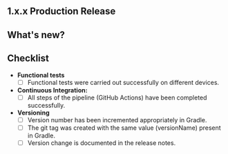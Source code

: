 ## 1.x.x Production Release

## What's new?
<!-- write what's this pull request change on project -->

## Checklist
- **Functional tests**
    - [ ] Functional tests were carried out successfully on different devices.
- **Continuous Integration:**
    - [ ] All steps of the pipeline (GitHub Actions) have been completed successfully.
- **Versioning**
    - [ ] Version number has been incremented appropriately in Gradle.
    - [ ] The git tag was created with the same value (versionName) present in Gradle.
    - [ ] Version change is documented in the release notes.

